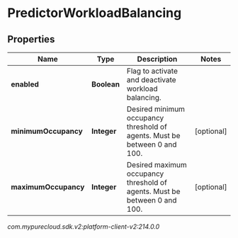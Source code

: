 # PredictorWorkloadBalancing


## Properties

| Name | Type | Description | Notes |
| ------------ | ------------- | ------------- | ------------- |
| **enabled** | **Boolean** | Flag to activate and deactivate workload balancing. |  |
| **minimumOccupancy** | **Integer** | Desired minimum occupancy threshold of agents. Must be between 0 and 100. |  [optional] |
| **maximumOccupancy** | **Integer** | Desired maximum occupancy threshold of agents. Must be between 0 and 100. |  [optional] |




_com.mypurecloud.sdk.v2:platform-client-v2:214.0.0_
